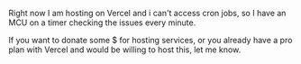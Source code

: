 Right now I am hosting on Vercel and i can't access cron jobs, so I have an MCU on a timer checking the issues every minute.

If you want to donate some $ for hosting services, or you already have a pro plan with Vercel and would be willing to host this, let me know.
